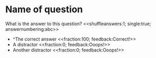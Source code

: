 # Name of question
What is the answer to this question?
<<shuffleanswers:1; single:true; answernumbering:abc>>

- ^The correct answer <<fraction:100; feedback:Correct!>>
- A distractor <<fraction:0; feedback:Ooops!>>
- Another distractor <<fraction:0; feedback:Ooops!>>